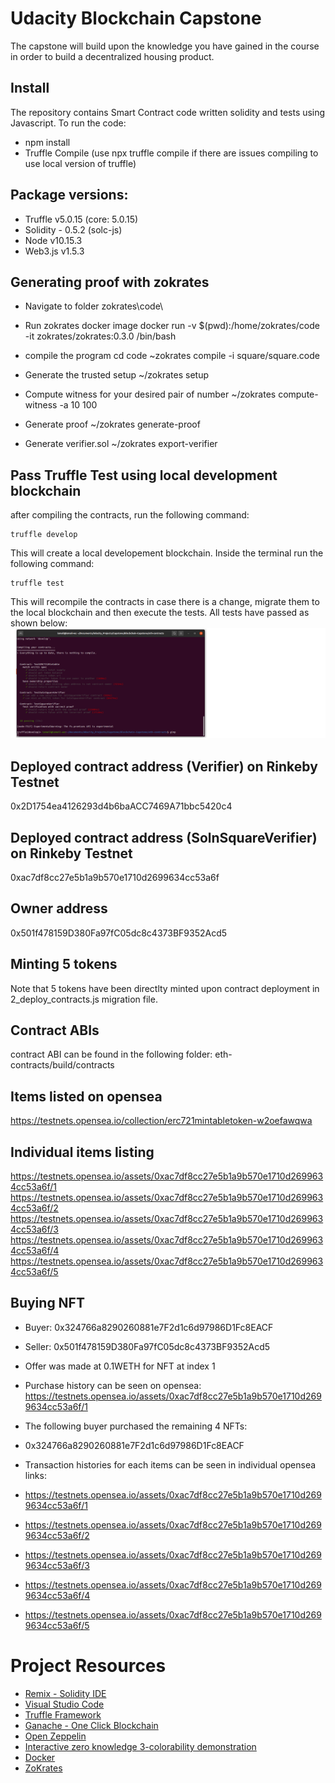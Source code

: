 # Udacity Blockchain Capstone

The capstone will build upon the knowledge you have gained in the course in order to build a decentralized housing product. 

## Install
The repository contains Smart Contract code written solidity and tests using Javascript. To run the code:
* npm install
* Truffle Compile (use npx truffle compile if there are issues compiling to use local version of truffle)

## Package versions:
* Truffle v5.0.15 (core: 5.0.15)
* Solidity - 0.5.2 (solc-js)
* Node v10.15.3
* Web3.js v1.5.3

## Generating proof with zokrates
* Navigate to folder zokrates\code\
* Run zokrates docker image docker run -v $(pwd):/home/zokrates/code -it zokrates/zokrates:0.3.0 /bin/bash
* compile the program
  cd code
  ~zokrates compile -i square/square.code
* Generate the trusted setup ~/zokrates setup

* Compute witness for your desired pair of number ~/zokrates compute-witness -a 10 100

* Generate proof ~/zokrates generate-proof

* Generate verifier.sol ~/zokrates export-verifier

## Pass Truffle Test using local development blockchain
after compiling the contracts, run the following command:
```
truffle develop
```
This will create a local developement blockchain. Inside the terminal run the following command:

```
truffle test
```
This will recompile the contracts in case there is a change, migrate them to the local blockchain and then execute the tests. All tests have passed as shown below:
![image](images/Pass_Truffle_Tests.png)

## Deployed contract address (Verifier) on Rinkeby Testnet
0x2D1754ea4126293d4b6baACC7469A71bbc5420c4

## Deployed contract address (SolnSquareVerifier) on Rinkeby Testnet
0xac7df8cc27e5b1a9b570e1710d2699634cc53a6f

## Owner address
0x501f478159D380Fa97fC05dc8c4373BF9352Acd5

## Minting 5 tokens
Note that 5 tokens have been directlty minted upon contract deployment in 2_deploy_contracts.js migration file.

## Contract ABIs
contract ABI can be found in the following folder: eth-contracts/build/contracts

## Items listed on opensea
https://testnets.opensea.io/collection/erc721mintabletoken-w2oefawqwa

## Individual items listing
https://testnets.opensea.io/assets/0xac7df8cc27e5b1a9b570e1710d2699634cc53a6f/1
https://testnets.opensea.io/assets/0xac7df8cc27e5b1a9b570e1710d2699634cc53a6f/2
https://testnets.opensea.io/assets/0xac7df8cc27e5b1a9b570e1710d2699634cc53a6f/3
https://testnets.opensea.io/assets/0xac7df8cc27e5b1a9b570e1710d2699634cc53a6f/4
https://testnets.opensea.io/assets/0xac7df8cc27e5b1a9b570e1710d2699634cc53a6f/5

## Buying NFT
* Buyer: 0x324766a8290260881e7F2d1c6d97986D1Fc8EACF
* Seller: 0x501f478159D380Fa97fC05dc8c4373BF9352Acd5
* Offer was made at 0.1WETH for NFT at index 1
* Purchase history can be seen on opensea: https://testnets.opensea.io/assets/0xac7df8cc27e5b1a9b570e1710d2699634cc53a6f/1

* The following buyer purchased the remaining 4 NFTs:
* 0x324766a8290260881e7F2d1c6d97986D1Fc8EACF
* Transaction histories for each items can be seen in individual opensea links:
* https://testnets.opensea.io/assets/0xac7df8cc27e5b1a9b570e1710d2699634cc53a6f/1
* https://testnets.opensea.io/assets/0xac7df8cc27e5b1a9b570e1710d2699634cc53a6f/2
* https://testnets.opensea.io/assets/0xac7df8cc27e5b1a9b570e1710d2699634cc53a6f/3
* https://testnets.opensea.io/assets/0xac7df8cc27e5b1a9b570e1710d2699634cc53a6f/4
* https://testnets.opensea.io/assets/0xac7df8cc27e5b1a9b570e1710d2699634cc53a6f/5
# Project Resources

* [Remix - Solidity IDE](https://remix.ethereum.org/)
* [Visual Studio Code](https://code.visualstudio.com/)
* [Truffle Framework](https://truffleframework.com/)
* [Ganache - One Click Blockchain](https://truffleframework.com/ganache)
* [Open Zeppelin ](https://openzeppelin.org/)
* [Interactive zero knowledge 3-colorability demonstration](http://web.mit.edu/~ezyang/Public/graph/svg.html)
* [Docker](https://docs.docker.com/install/)
* [ZoKrates](https://github.com/Zokrates/ZoKrates)

